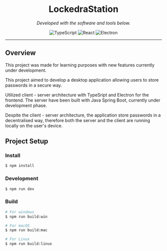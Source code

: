 <p align="center">
    <h1 align="center">LockedraStation</h1>
</p>
<p align="center">
		<em>Developed with the software and tools below.</em>
</p>
<p align="center">
	<img src="https://img.shields.io/badge/TypeScript-F7DF1E?style=flat&logo=typescript&color=grey" alt="TypeScript">
  <img src="https://img.shields.io/badge/React-61DAFB?style=flat&logo=react&color=blue" alt="React">
	<img src="https://img.shields.io/badge/Electron-47848F?style=flat&logo=electron&color=white" alt="Electron">
</p>
<hr>

##  Overview

This project was made for learning purposes with new features currently under development.

This project aimed to develop a desktop application allowing users to store passwords in a secure way. 

Utilized client - server architecture with TypeSript and Electron for the frontend. 
The server have been built with Java Spring Boot, currently under development phase.

Despite the client - server architecture, the application store passwords in a decentralised way, therefore both the server and the client are running locally on the user's device.



## Project Setup

### Install

```bash
$ npm install
```

### Development

```bash
$ npm run dev
```

### Build

```bash
# For windows
$ npm run build:win

# For macOS
$ npm run build:mac

# For Linux
$ npm run build:linux
```
